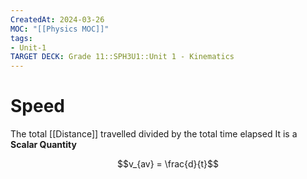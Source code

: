 ```yaml
---
CreatedAt: 2024-03-26
MOC: "[[Physics MOC]]"
tags:
- Unit-1
TARGET DECK: Grade 11::SPH3U1::Unit 1 - Kinematics
---
```


# Speed
The total [[Distance]] travelled divided by the total time elapsed
It is a **Scalar Quantity**
<!--ID: 1718370433053-->


$$v_{av} = \frac{d}{t}$$

